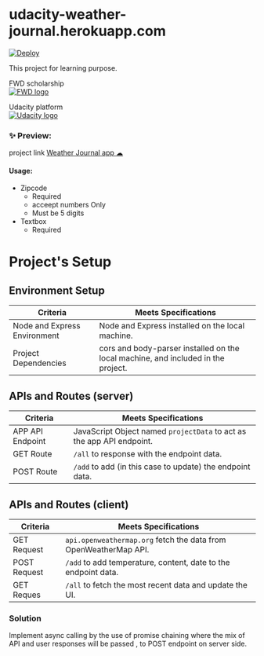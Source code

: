 # udacity-weather-journal.herokuapp.com

[![Deploy](https://www.herokucdn.com/deploy/button.svg)](https://heroku.com/deploy)

This project for learning purpose.

FWD scholarship<br/>
[![FWD logo](/assets/fwd-egypt.jpg "fwd logo")](https://egfwd.com/)

Udacity platform<br/>
[![Udacity logo](/assets/udacity.jpg "udacity logo")](https://www.udacity.com/)

### ✨ Preview:
project link [Weather Journal app ☁](https://udacity-weather-journal.herokuapp.com/) 

#### Usage: 
- Zipcode 
  - Required
  - acceept numbers Only 
  - Must be 5 digits
- Textbox
  - Required

# Project's Setup

## Environment Setup

| Criteria                     | Meets Specifications                                                                            |
| ---------------------------- | ------------------------------------------------------------------------------------------------|
| Node and Express Environment | Node and Express installed on the local machine.                                                |
| Project Dependencies         | cors and body-parser installed on the local machine, and included in the project.               |


## APIs and Routes (server)

| Criteria             | Meets Specifications                                                                                    |
| -------------------- | ------------------------------------------------------------------------------------------------------- |
| APP API Endpoint     |  JavaScript Object named `projectData` to act as the app API endpoint.                                  |
| GET Route            | `/all` to response with the endpoint data.                                                              |
| POST Route           | `/add` to add (in this case to update) the endpoint data.                                               |


## APIs and Routes (client)

| Criteria             | Meets Specifications                                                                                    |
| -------------------- | ------------------------------------------------------------------------------------------------------- |
| GET Request          | `api.openweathermap.org` fetch the data from OpenWeatherMap API.                                        |
| POST Request         | `/add` to add temperature, content, date to the endpoint data.                                          |
| GET Reques           | `/all` to fetch the most recent data and update the UI.                                                 |


### Solution
Implement async calling by the use of promise chaining where the mix of API and user responses will be passed , to POST endpoint on server side.
